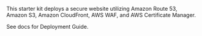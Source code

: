This starter kit deploys a secure website utilizing Amazon Route 53, Amazon S3, Amazon CloudFront, AWS WAF, and AWS Certificate Manager.

See docs for Deployment Guide.
